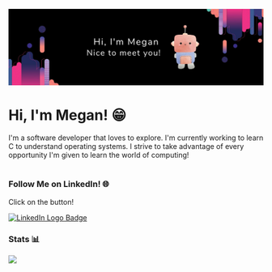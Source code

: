 ![](https://github.com/Megan-J/Megan-J/blob/main/Github-ReadMe-Banner.jpg)

# Hi, I'm Megan! 😁

I'm a software developer that loves to explore. I'm currently working to learn C to understand operating systems. I strive to take advantage of every opportunity I'm given to learn the world of computing!

#

### Follow Me on LinkedIn! 🌐

Click on the button!

<a href="https://www.linkedin.com/in/MeganJu">
  <img 
       src="https://img.shields.io/badge/linkedin-%230077B5.svg?style=for-the-badge&logo=linkedin&logoColor=white"
       alt="LinkedIn Logo Badge"
   >
</a>

### Stats 📊

<img src="https://github-readme-stats.vercel.app/api?username=Megan-J&show_icons=true&theme=rose_pine&border_radius=10" />
